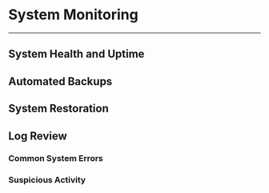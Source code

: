 # System Monitoring

---

## System Health and Uptime


## Automated Backups


## System Restoration


## Log Review

### Common System Errors

### Suspicious Activity